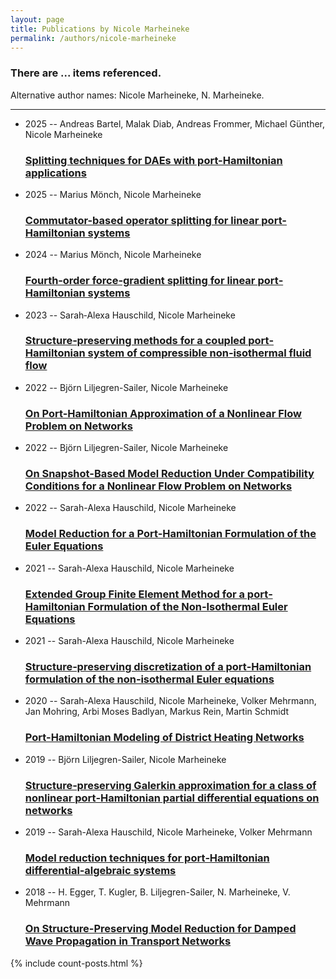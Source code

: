 ```yaml
---
layout: page
title: Publications by Nicole Marheineke
permalink: /authors/nicole-marheineke
---
```


<h3 id="number-posts">There are ... items referenced.</h3>
<p id='info-authors'>Alternative author names: Nicole Marheineke, N. Marheineke.</p>
<hr />
<ul class="post-list">
<li><span class='post-meta'>2025 -- Andreas Bartel, Malak Diab, Andreas Frommer, Michael Günther, Nicole Marheineke</span><h3><a class='post-link' href="{{ site.baseurl }}/splitting-techniques-for-daes-with-port-hamiltonian-applications">Splitting techniques for DAEs with port-Hamiltonian applications</a></h3></li>
<li><span class='post-meta'>2025 -- Marius Mönch, Nicole Marheineke</span><h3><a class='post-link' href="{{ site.baseurl }}/commutator-based-operator-splitting-for-linear-port-hamiltonian-systems">Commutator-based operator splitting for linear port-Hamiltonian systems</a></h3></li>
<li><span class='post-meta'>2024 -- Marius Mönch, Nicole Marheineke</span><h3><a class='post-link' href="{{ site.baseurl }}/fourth-order-force-gradient-splitting-for-linear-port-hamiltonian-systems">Fourth‐order force‐gradient splitting for linear port‐Hamiltonian systems</a></h3></li>
<li><span class='post-meta'>2023 -- Sarah‐Alexa Hauschild, Nicole Marheineke</span><h3><a class='post-link' href="{{ site.baseurl }}/structure-preserving-methods-for-a-coupled-port-hamiltonian-system-of-compressible-non-isothermal-fluid-flow">Structure‐preserving methods for a coupled port‐Hamiltonian system of compressible non‐isothermal fluid flow</a></h3></li>
<li><span class='post-meta'>2022 -- Björn Liljegren-Sailer, Nicole Marheineke</span><h3><a class='post-link' href="{{ site.baseurl }}/on-port-hamiltonian-approximation-of-a-nonlinear-flow-problem-on-networks">On Port-Hamiltonian Approximation of a Nonlinear Flow Problem on Networks</a></h3></li>
<li><span class='post-meta'>2022 -- Björn Liljegren-Sailer, Nicole Marheineke</span><h3><a class='post-link' href="{{ site.baseurl }}/on-snapshot-based-model-reduction-under-compatibility-conditions-for-a-nonlinear-flow-problem-on-networks">On Snapshot-Based Model Reduction Under Compatibility Conditions for a Nonlinear Flow Problem on Networks</a></h3></li>
<li><span class='post-meta'>2022 -- Sarah-Alexa Hauschild, Nicole Marheineke</span><h3><a class='post-link' href="{{ site.baseurl }}/model-reduction-for-a-port-hamiltonian-formulation-of-the-euler-equations">Model Reduction for a Port-Hamiltonian Formulation of the Euler Equations</a></h3></li>
<li><span class='post-meta'>2021 -- Sarah-Alexa Hauschild, Nicole Marheineke</span><h3><a class='post-link' href="{{ site.baseurl }}/extended-group-finite-element-method-for-a-port-hamiltonian-formulation-of-the-non-isothermal-euler-equations">Extended Group Finite Element Method for a port‐Hamiltonian Formulation of the Non‐Isothermal Euler Equations</a></h3></li>
<li><span class='post-meta'>2021 -- Sarah-Alexa Hauschild, Nicole Marheineke</span><h3><a class='post-link' href="{{ site.baseurl }}/structure-preserving-discretization-of-a-port-hamiltonian-formulation-of-the-non-isothermal-euler-equations">Structure‐preserving discretization of a port‐Hamiltonian formulation of the non‐isothermal Euler equations</a></h3></li>
<li><span class='post-meta'>2020 -- Sarah-Alexa Hauschild, Nicole Marheineke, Volker Mehrmann, Jan Mohring, Arbi Moses Badlyan, Markus Rein, Martin Schmidt</span><h3><a class='post-link' href="{{ site.baseurl }}/port-hamiltonian-modeling-of-district-heating-networks">Port-Hamiltonian Modeling of District Heating Networks</a></h3></li>
<li><span class='post-meta'>2019 -- Björn Liljegren-Sailer, Nicole Marheineke</span><h3><a class='post-link' href="{{ site.baseurl }}/structure-preserving-galerkin-approximation-for-a-class-of-nonlinear-port-hamiltonian-partial-differential-equations-on-networks">Structure‐preserving Galerkin approximation for a class of nonlinear port‐Hamiltonian partial differential equations on networks</a></h3></li>
<li><span class='post-meta'>2019 -- Sarah-Alexa Hauschild, Nicole Marheineke, Volker Mehrmann</span><h3><a class='post-link' href="{{ site.baseurl }}/model-reduction-techniques-for-port-hamiltonian-differential-algebraic-systems">Model reduction techniques for port‐Hamiltonian differential‐algebraic systems</a></h3></li>
<li><span class='post-meta'>2018 -- H. Egger, T. Kugler, B. Liljegren-Sailer, N. Marheineke, V. Mehrmann</span><h3><a class='post-link' href="{{ site.baseurl }}/on-structure-preserving-model-reduction-for-damped-wave-propagation-in-transport-networks">On Structure-Preserving Model Reduction for Damped Wave Propagation in Transport Networks</a></h3></li>

</ul>
{% include count-posts.html %}
